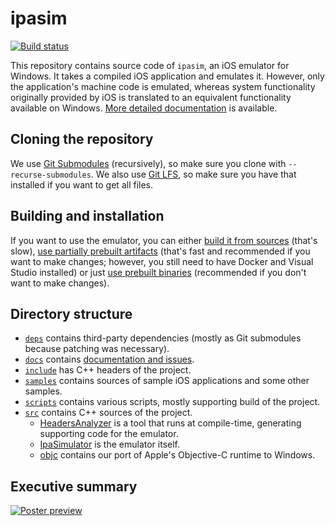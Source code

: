 # ipasim

[![Build status](https://dev.azure.com/ipasim/ipasim/_apis/build/status/ipasim-CI?branchName=master)](https://dev.azure.com/ipasim/ipasim/_build/latest?definitionId=1&branchName=master)

This repository contains source code of `ipasim`, an iOS emulator for Windows.
It takes a compiled iOS application and emulates it. However, only the
application's machine code is emulated, whereas system functionality originally
provided by iOS is translated to an equivalent functionality available on
Windows. [More detailed documentation](docs/README.md) is available.

## Cloning the repository

We use [Git Submodules](https://git-scm.com/book/en/v2/Git-Tools-Submodules)
(recursively), so make sure you clone with `--recurse-submodules`. We also use
[Git LFS](https://git-lfs.github.com/), so make sure you have that installed if
you want to get all files.

## Building and installation

If you want to use the emulator, you can either [build it from
sources](docs/build.md) (that's slow), [use partially prebuilt
artifacts](docs/artifacts.md) (that's fast and recommended if you want to make
changes; however, you still need to have Docker and Visual Studio installed) or
just [use prebuilt binaries](https://github.com/ipasimulator/ipasim/releases)
(recommended if you don't want to make changes).

## Directory structure

- [`deps`](deps) contains third-party dependencies (mostly as Git submodules because
  patching was necessary).
- [`docs`](docs) contains [documentation and issues](docs/README.md).
- [`include`](include) has C++ headers of the project.
- [`samples`](samples) contains sources of sample iOS applications and some other samples.
- [`scripts`](scripts) contains various scripts, mostly supporting build of the project.
- [`src`](src) contains C++ sources of the project.
  - [HeadersAnalyzer](src/HeadersAnalyzer/README.md) is a tool that runs at
    compile-time, generating supporting code for the emulator.
  - [IpaSimulator](src/IpaSimulator/README.md) is the emulator itself.
  - [objc](src/objc/README.md) contains our port of Apple's Objective-C
    runtime to Windows.

## Executive summary

[![Poster preview](docs/thesis/poster.png)](docs/thesis/poster.pdf)
